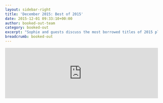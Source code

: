 ```yaml
---
layout: sidebar-right
title: 'December 2015: Best of 2015'
date: 2015-12-01 09:33:10+00:00
author: booked-out-team
category: booked-out
excerpt: "Sophie and guests discuss the most borrowed titles of 2015 plus some recommendations from library staff and customers including <cite>The Girl on the Train</cite> by Paula Hawkins, <cite>Go Set a Watchman</cite> by Harper Lee, <cite>H is for Hawk</cite> by Helen Macdonald and <cite>Save with Jamie</cite> by Jamie Oliver."
breadcrumb: booked-out
---
```

<iframe width="100%" height="166" scrolling="no" frameborder="no" src="https://w.soundcloud.com/player/?url=https%3A//api.soundcloud.com/tracks/238263694&amp;color=ff5500&amp;auto_play=false&amp;hide_related=false&amp;show_comments=true&amp;show_user=true&amp;show_reposts=false"></iframe>
